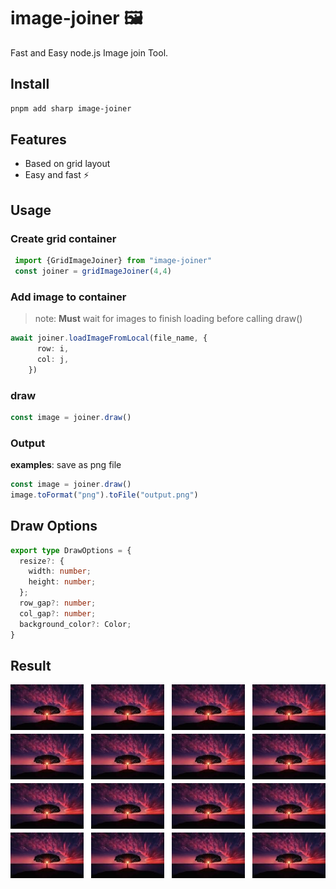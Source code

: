 # image-joiner 🖼️

Fast and Easy node.js Image join Tool. 

## Install

```sh
pnpm add sharp image-joiner
```
## Features

- Based on grid layout
- Easy and fast ⚡

## Usage

### Create grid container

```ts
 import {GridImageJoiner} from "image-joiner"
 const joiner = gridImageJoiner(4,4)
```

### Add image to container

> note: **Must** wait for images to finish loading before calling draw()

```ts
await joiner.loadImageFromLocal(file_name, {
      row: i,
      col: j,
    })
```

### draw

 ```ts
 const image = joiner.draw()
 ```

### Output

**examples**: save as png file

```ts
const image = joiner.draw()
image.toFormat("png").toFile("output.png")
```

## Draw Options

```ts
export type DrawOptions = {
  resize?: {
    width: number;
    height: number;
  };
  row_gap?: number;
  col_gap?: number;
  background_color?: Color;
}
```

## Result

![](examples/gap.png)


